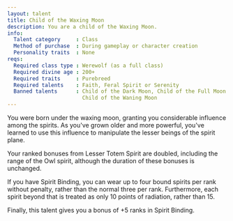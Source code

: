 ```yaml
---
layout: talent
title: Child of the Waxing Moon
description: You are a child of the Waxing Moon.
info:
  Talent category     : Class
  Method of purchase  : During gameplay or character creation
  Personality traits  : None
reqs:
  Required class type : Werewolf (as a full class)
  Required divine age : 200+
  Required traits     : Purebreed
  Required talents    : Faith, Feral Spirit or Serenity
  Banned talents      : Child of the Dark Moon, Child of the Full Moon and
                        Child of the Waning Moon
---
```


You were born under the waxing moon, granting you considerable influence among the spirits. As you've grown older and more powerful, you've learned to use this influence to manipulate the lesser beings of the spirit plane.

Your ranked bonuses from Lesser Totem Spirit are doubled, including the range of the Owl spirit, although the duration of these bonuses is unchanged.

If you have Spirit Binding, you can wear up to four bound spirits per rank without penalty, rather than the normal three per rank. Furthermore, each spirit beyond that is treated as only 10 points of radiation, rather than 15.

Finally, this talent gives you a bonus of +5 ranks in Spirit Binding.